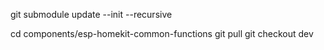 git submodule update --init --recursive

cd components/esp-homekit-common-functions 
git pull 
git checkout dev

